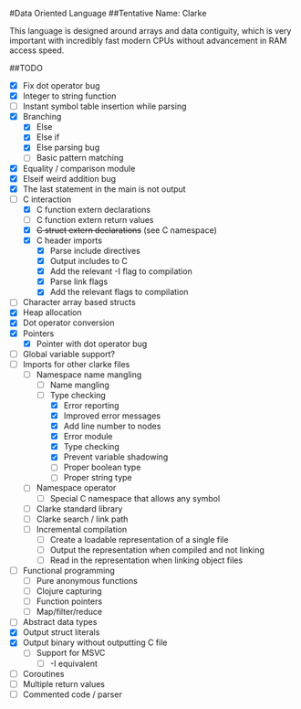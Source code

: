 #Data Oriented Language
##Tentative Name: Clarke

This language is designed around arrays and data contiguity, which is very important with incredibly fast modern CPUs without advancement in RAM access speed.

##TODO

* [x] Fix dot operator bug
* [x] Integer to string function
* [ ] Instant symbol table insertion while parsing
* [x] Branching
    * [x] Else
    * [x] Else if
    * [x] Else parsing bug
    * [ ] Basic pattern matching
* [x] Equality / comparison module
* [x] Elseif weird addition bug
* [x] The last statement in the main is not output
* [ ] C interaction
    * [x] C function extern declarations
    * [ ] C function extern return values
    * [x] ~~C struct extern declarations~~ (see C namespace)
    * [x] C header imports
        * [x] Parse include directives
        * [x] Output includes to C
        * [x] Add the relevant -I flag to compilation
        * [x] Parse link flags
        * [x] Add the relevant flags to compilation
* [ ] Character array based structs
* [x] Heap allocation
* [x] Dot operator conversion
* [x] Pointers
    * [x] Pointer with dot operator bug
* [ ] Global variable support?
* [ ] Imports for other clarke files
    * [ ] Namespace name mangling
		* [ ] Name mangling
		* [ ] Type checking
			* [x] Error reporting
			* [x] Improved error messages
			* [x] Add line number to nodes
			* [x] Error module
			* [x] Type checking
			* [x] Prevent variable shadowing
            * [ ] Proper boolean type
            * [ ] Proper string type
    * [ ] Namespace operator
        * [ ] Special C namespace that allows any symbol
    * [ ] Clarke standard library
    * [ ] Clarke search / link path
    * [ ] Incremental compilation
		* [ ] Create a loadable representation of a single file
		* [ ] Output the representation when compiled and not linking
		* [ ] Read in the representation when linking object files
* [ ] Functional programming
    * [ ] Pure anonymous functions
    * [ ] Clojure capturing
    * [ ] Function pointers
    * [ ] Map/filter/reduce
* [ ] Abstract data types
* [x] Output struct literals
* [x] Output binary without outputting C file
	* [ ] Support for MSVC
		* [ ] -I equivalent
* [ ] Coroutines
* [ ] Multiple return values
* [ ] Commented code / parser
